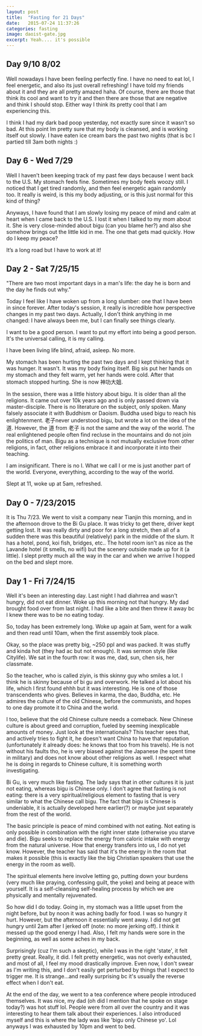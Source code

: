 ```yaml
---
layout: post
title:  "Fasting for 21 Days"
date:   2015-07-24 11:37:26
categories: fasting
image: daoist-gate.jpg
excerpt: Yeah.... it's possible
---
```



## Day 9/10 8/02 ##

Well nowadays I have been feeling perfectly fine. I have no need to eat lol, I feel energetic, and also its just overall refreshing! I have told my friends about it and they are all pretty amazed haha. Of course, there are those that think its cool and want to try it and then there are those that are negative and think I should stop. Either way I think its pretty cool that I am experiencing this.

I think I had my dark bad poop yesterday, not exactly sure since it wasn’t so bad. At this point Im pretty sure that my body is cleansed, and is working itself out slowly. I have eaten ice cream bars the past two nights (that is bc I partied till 3am both nights :)




## Day 6 - Wed 7/29 ##

Well I haven’t been keeping track of my past few days because I went back to the U.S. My stomach feels fine. Sometimes my body feels woozy still. I noticed that I get tired randomly, and then feel energetic again randomly too. It really is weird, is this my body adjusting, or is this just normal for this kind of thing?

Anyways, I have found that I am slowly losing my peace of mind and calm at heart when I came back to the U.S. I lost it when I talked to my mom about it. She is very close-minded about bigu (can you blame her?) and also she somehow brings out the little kid in me. The one that gets mad quickly. How do I keep my peace?

It’s a long road but I have to work at it!



## Day 2 - Sat 7/25/15 ##

"There are two most important days in a man's life: the day he is born and the day he finds out why."

Today I feel like I have woken up from a long slumber: one that I have been in since forever.  After today's session, it really is incredible how perspective changes in my past two days. Actually, I don't think anything in me changed: I have always been me, but I can finally see things clearly.

I want to be a good person. I want to put my effort into being a good person. It's the universal calling, it is my calling.

I have been living life blind, afraid, asleep. No more.

My stomach has been hurting the past two days and I kept thinking that it was hunger. It wasn't. It was my body fixing itself. Big sis put her hands on my stomach and they felt warm, yet her hands were cold. After that stomach stopped hurting. She is now 神功大姐.

In the session, there was a little history about bigu. It is older than all the religions. It came out over 10k years ago and is only passed down via master-disciple. There is no literature on the subject, only spoken. Many falsely associate it with Buddhism or Daoism. Buddha used bigu to reach his enlightenment. 老子never understood bigu, but wrote a lot on the idea of the 道. However, the 道 from 老子 is not the same and the way of the world. The real enlightened people often find recluse in the mountains and do not join the politics of man. Bigu as a technique is not mutually exclusive from other religions, in fact, other religions embrace it and incorporate it into their teaching.

I am insignificant. There is no I. What we call I or me is just another part of the world. Everyone, everything, according to the way of the world.

Slept at 11, woke up at 5am, refreshed.



## Day 0 - 7/23/2015 ##
It is Thu 7/23. We went to visit a company near Tianjin this morning, and in the afternoon drove to the Bi Gu place. It was tricky to get there, driver kept getting lost. It was really dirty and poor for a long stretch, then all of a sudden there was this beautiful (relatively) park in the middle of the slum. It has a hotel, pond, koi fish, bridges, etc.. The hotel room isn't as nice as the Lavande hotel (it smells, no wifi) but the scenery outside made up for it (a little). I slept pretty much all the way in the car and when we arrive I hopped on the bed and slept more.

## Day 1 - Fri 7/24/15 ##
Well it's been an interesting day. Last night I had diahrrea and wasn't hungry, did not eat dinner. Woke up this morning not that hungry. My dad brought food over from last night. I had like a bite and then threw it away bc I knew there was to be no eating today.

So, today has been extremely long. Woke up again at 5am, went for a walk and then read until 10am, when the first assembly took place.

Okay, so the place was pretty big, ~250 ppl and was packed. It was stuffy and kinda hot (they had ac but not enough). It was sermon style (like Citylife). We sat in the fourth row: it was me, dad, sun, chen sis, her classmate.

So the teacher, who is called ziyin, is this skinny guy who smiles a lot. I think he is skinny because of bi gu and overwork. He talked a lot about his life, which I first found ehhh but it was interesting. He is one of those transcendents who gives. Believes in karma, the dao, Buddha, etc. He admires the culture of the old Chinese, before the communists, and hopes to one day promote it to China and the world.

I too, believe that the old Chinese culture needs a comeback. New Chinese culture is about greed and corruption, fueled by seeming inexplicable amounts of money. Just look at the internationals? This teacher sees that, and actively tries to fight it, he doesn't want China to have that reputation (unfortunately it already does: he knows that too from his travels). He is not without his faults tho, he is very biased against the Japanese (he spent time in military) and does not know about other religions as well. I respect what he is doing in regards to Chinese culture, it is something worth investigating.

Bi Gu, is very much like fasting. The lady says that in other cultures it is just not eating, whereas bigu is Chinese only. I don't agree that fasting is not eating: there is a very spiritual/religious element to fasting that is very similar to what the Chinese call bigu. The fact that bigu is Chinese is undeniable, it is actually developed here earlier(?) or maybe just separately from the rest of the world.

The basic principle is peace of mind combined with not eating. Not eating is only possible in combination with the right inner state (otherwise you starve and die). Bigu seeks to replace the energy from caloric intake with energy from the natural universe. How that energy transfers into us, I do not yet know. However, the teacher has said that it's the energy in the room that makes it possible (this is exactly like the big Christian speakers that use the energy in the room as well).

The spiritual elements here involve letting go, putting down your burdens (very much like praying, confessing guilt, the yoke) and being at peace with yourself. It is a self-cleansing self-healing process by which we are physically and mentally rejuvenated.

So how did I do today. Going in, my stomach was a little upset from the night before, but by noon it was aching badly for food. I was so hungry it hurt. However, but the afternoon it essentially went away. I did not get hungry until 2am after I jerked off (note: no more jerking off). I think it messed up the good energy I had. Also, I felt my hands were sore in the beginning, as well as some aches in my back.

Surprisingly (cuz I'm such a skeptic), while I was in the right 'state', it felt pretty great. Really, it did. I felt pretty energetic, was not overly exhausted, and most of all, I feel my mood drastically improve. Even now, I don't swear as I'm writing this, and I don't easily get perturbed by things that I expect to trigger me. It is strange...and really surprising bc it's usually the reverse effect when I don't eat.

At the end of the day, we went to a tea conference where people introduced themselves. It was nice, my dad (oh did I mention that he spoke on stage today?) was hot stuff lol. People were from all over the country and it was interesting to hear them talk about their experiences. I also introduced myself and this is where the lady was like 'bigu only Chinese yo'. Lol anyways I was exhausted by 10pm and went to bed.
